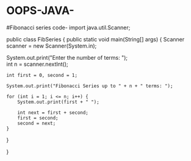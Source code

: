 # OOPS-JAVA-
#Fibonacci series code- 
import java.util.Scanner;

public class FibSeries {
public static void main(String[] args) {
Scanner scanner = new Scanner(System.in);

System.out.print("Enter the number of terms: ");  
    int n = scanner.nextInt();  

    int first = 0, second = 1;  

    System.out.print("Fibonacci Series up to " + n + " terms: ");  

    for (int i = 1; i <= n; i++) {  
        System.out.print(first + " ");  

        int next = first + second;  
        first = second;  
        second = next;  
    }  
}

}
